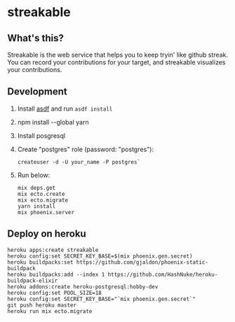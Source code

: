 # streakable

## What's this?

Streakable is the web service that helps you to keep tryin' like github streak.
You can record your contributions for your target,
and streakable visualizes your contributions.


## Development

1. Install [asdf][] and run `asdf install`
2. npm install --global yarn
3. Install posgresql
4. Create "postgres" role (password: "postgres"):
   ```shell
   createuser -d -U your_name -P postgres`
   ```
5. Run below:

    ```shell
    mix deps.get
    mix ecto.create
    mix ecto.migrate
    yarn install
    mix phoenix.server
    ```

## Deploy on heroku

```shell
heroku apps:create streakable
heroku config:set SECRET_KEY_BASE=$(mix phoenix.gen.secret)
heroku buildpacks:set https://github.com/gjaldon/phoenix-static-buildpack
heroku buildpacks:add --index 1 https://github.com/HashNuke/heroku-buildpack-elixir
heroku addons:create heroku-postgresql:hobby-dev
heroku config:set POOL_SIZE=18
heroku config:set SECRET_KEY_BASE="`mix phoenix.gen.secret`"
git push heroku master
heroku run mix ecto.migrate
```

[asdf]:    https://github.com/asdf-vm/asdf


[heroku]: http://www.phoenixframework.org/docs/heroku
